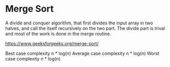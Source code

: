 # Merge Sort

A divide and conquer algorithm, that first divides the input array in two halves, and call the itself recursively on the
two part. The divide part is trival and most of the work is done in the merge routine.

https://www.geeksforgeeks.org/merge-sort/

Best case complexity n * log(n)
Average case complexity n * log(n)
Worst case complexity n * log(n)

